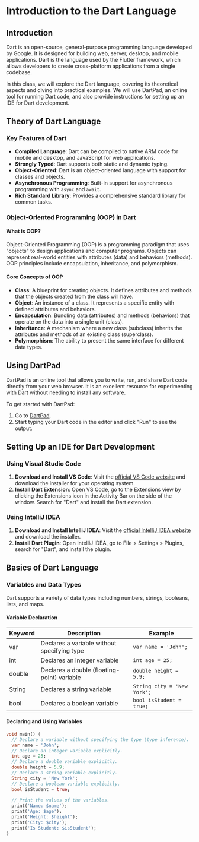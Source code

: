 # Introduction to the Dart Language

## Introduction
Dart is an open-source, general-purpose programming language developed by Google. It is designed for building web, server, desktop, and mobile applications. Dart is the language used by the Flutter framework, which allows developers to create cross-platform applications from a single codebase.

In this class, we will explore the Dart language, covering its theoretical aspects and diving into practical examples. We will use DartPad, an online tool for running Dart code, and also provide instructions for setting up an IDE for Dart development.

## Theory of Dart Language

### Key Features of Dart
- **Compiled Language**: Dart can be compiled to native ARM code for mobile and desktop, and JavaScript for web applications.
- **Strongly Typed**: Dart supports both static and dynamic typing.
- **Object-Oriented**: Dart is an object-oriented language with support for classes and objects.
- **Asynchronous Programming**: Built-in support for asynchronous programming with `async` and `await`.
- **Rich Standard Library**: Provides a comprehensive standard library for common tasks.

### Object-Oriented Programming (OOP) in Dart

#### What is OOP?
Object-Oriented Programming (OOP) is a programming paradigm that uses "objects" to design applications and computer programs. Objects can represent real-world entities with attributes (data) and behaviors (methods). OOP principles include encapsulation, inheritance, and polymorphism.

#### Core Concepts of OOP
- **Class**: A blueprint for creating objects. It defines attributes and methods that the objects created from the class will have.
- **Object**: An instance of a class. It represents a specific entity with defined attributes and behaviors.
- **Encapsulation**: Bundling data (attributes) and methods (behaviors) that operate on the data into a single unit (class).
- **Inheritance**: A mechanism where a new class (subclass) inherits the attributes and methods of an existing class (superclass).
- **Polymorphism**: The ability to present the same interface for different data types.

## Using DartPad
DartPad is an online tool that allows you to write, run, and share Dart code directly from your web browser. It is an excellent resource for experimenting with Dart without needing to install any software.

To get started with DartPad:
1. Go to [DartPad](https://dartpad.dev).
2. Start typing your Dart code in the editor and click "Run" to see the output.

## Setting Up an IDE for Dart Development

### Using Visual Studio Code
1. **Download and Install VS Code**: Visit the [official VS Code website](https://code.visualstudio.com) and download the installer for your operating system.
2. **Install Dart Extension**: Open VS Code, go to the Extensions view by clicking the Extensions icon in the Activity Bar on the side of the window. Search for "Dart" and install the Dart extension.

### Using IntelliJ IDEA
1. **Download and Install IntelliJ IDEA**: Visit the [official IntelliJ IDEA website](https://www.jetbrains.com/idea/) and download the installer.
2. **Install Dart Plugin**: Open IntelliJ IDEA, go to File > Settings > Plugins, search for "Dart", and install the plugin.

## Basics of Dart Language

### Variables and Data Types
Dart supports a variety of data types including numbers, strings, booleans, lists, and maps.

#### Variable Declaration

| Keyword | Description                               | Example                |
|---------|-------------------------------------------|------------------------|
| var     | Declares a variable without specifying type | `var name = 'John';`   |
| int     | Declares an integer variable              | `int age = 25;`        |
| double  | Declares a double (floating-point) variable | `double height = 5.9;` |
| String  | Declares a string variable                | `String city = 'New York';` |
| bool    | Declares a boolean variable               | `bool isStudent = true;`    |

#### Declaring and Using Variables

```dart
void main() {
  // Declare a variable without specifying the type (type inference).
  var name = 'John';  
  // Declare an integer variable explicitly.
  int age = 25;  
  // Declare a double variable explicitly.
  double height = 5.9;  
  // Declare a string variable explicitly.
  String city = 'New York';  
  // Declare a boolean variable explicitly.
  bool isStudent = true;  
  
  // Print the values of the variables.
  print('Name: $name');
  print('Age: $age');
  print('Height: $height');
  print('City: $city');
  print('Is Student: $isStudent');
}

